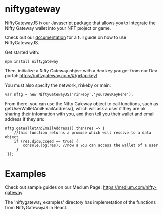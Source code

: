 # niftygateway

NiftyGatewayJS is our Javascript package that allows you to integrate the Nifty Gateway wallet into your NFT project or game. 

Check out our [documentation](https://docs.niftygateway.com) for a full guide on how to use NiftyGatewayJS.

Get started with:

```
npm install niftygateway
```
Then, initialize a Nifty Gateway object with a dev key you get from our Dev portal: https://niftygateway.com/#/getapikey)

You must also specify the network, rinkeby or main:

```
var nftg = new NiftyGatewayJS('rinkeby','yourDevKeyHere');
```

From there, you can use the Nifty Gateway object to call functions, such as getUserWalletAndEmailAddress(), which will ask a user if they are ok sharing their information with you, and then tell you their wallet and email address if they are:

```
nftg.getWalletAndEmailAddress().then(res => {
    //this function returns a promise which will resolve to a data object
    if (res.didSucceed == true) {
        console.log(res); //now a you can access the wallet of a user
     }
 });
 ```

# Examples

Check out sample guides on our Medium Page: https://medium.com/nifty-gateway.

The 'niftygateway_examples' directory has implemetation of the functions from NiftyGatewayJS in React.
